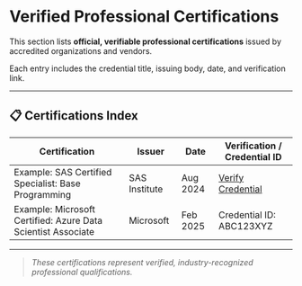 # Verified Professional Certifications

This section lists **official, verifiable professional certifications** issued by accredited organizations and vendors.  

Each entry includes the credential title, issuing body, date, and verification link.

---

## 📋 Certifications Index

| Certification | Issuer | Date | Verification / Credential ID |
|----------------|---------|------|-------------------------------|
| Example: SAS Certified Specialist: Base Programming | SAS Institute | Aug 2024 | [Verify Credential](https://www.your-verification-link.com) |
| Example: Microsoft Certified: Azure Data Scientist Associate | Microsoft | Feb 2025 | Credential ID: ABC123XYZ |

---

> _These certifications represent verified, industry-recognized professional qualifications._
